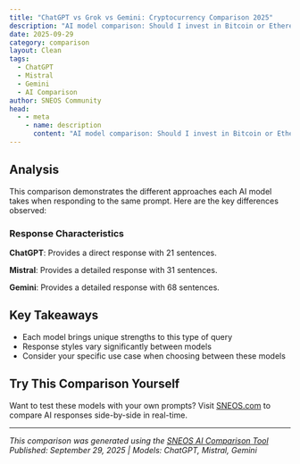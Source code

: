 ```yaml
---
title: "ChatGPT vs Grok vs Gemini: Cryptocurrency Comparison 2025"
description: "AI model comparison: Should I invest in Bitcoin or Ethereum right now? Analyze market trends and make a specific recommen..."
date: 2025-09-29
category: comparison
layout: Clean
tags:
  - ChatGPT
  - Mistral
  - Gemini
  - AI Comparison
author: SNEOS Community
head:
  - - meta
    - name: description
      content: "AI model comparison: Should I invest in Bitcoin or Ethereum right now? Analyze market trends and make a specific recommendation..."
---
```


<ChatComparison
  title="ChatGPT vs Grok vs Gemini: Cryptocurrency Comparison 2025"
  prompt="Should I invest in Bitcoin or Ethereum right now? Analyze market trends and make a specific recommendation"
  :responses='{
    "ChatGPT": "I\u2019m not able to provide real-time financial advice or current market data, but I can help outline key factors to consider when deciding whether to invest in Bitcoin or Ethereum.\n\n### Factors to Consider:\n\n1. **Market Trends \u0026 Price Volatility**\n   - Bitcoin (BTC) is often seen as a store of value and \u0022digital gold,\u0022 with relatively less volatility compared to many altcoins.\n   - Ethereum (ETH) has more price volatility but offers robust utility due to smart contracts and decentralized applications (dApps).\n\n2. **Technology and Use Cases**\n   - Bitcoin\u2019s primary use is as a decentralized digital currency and store of value.\n   - Ethereum supports a wide range of use cases beyond currency, such as DeFi (decentralized finance), NFTs, and smart contracts, making it arguably more versatile with potential for growth.\n\n3. **Recent Developments**\n   - Ethereum\u0027s transition to Ethereum 2.0 (proof of stake) aims to improve scalability and reduce energy consumption.\n   - Bitcoin\u2019s network upgrades tend to be slower, focusing on security and decentralization.\n\n4. **Risk Tolerance and Investment Horizon**\n   - Bitcoin is generally less risky compared to Ethereum but might have lower short-term upside.\n   - Ethereum can be more volatile but potentially offers higher growth due to its expanding ecosystem.\n\n5. **Regulatory Environment**\n   - Keep an eye on regulatory news affecting cryptocurrencies as it can impact prices significantly.\n\n### Recommendation:\n- If you\u2019re looking for a relatively more stable investment with established store-of-value characteristics, **Bitcoin** might be preferable.\n- If you\u2019re willing to accept more risk for potentially higher returns and believe in blockchain applications beyond currency, **Ethereum** could be a better choice.\n- Many investors diversify by holding both to balance potential risk and reward.\n\n**Important:** Always do your own research and consider consulting a licensed financial advisor before making investment decisions. Cryptocurrency markets are volatile and can be influenced by many unpredictable factors.",
    "Mistral": "Choosing between Bitcoin and Ethereum depends on your investment goals, risk tolerance, and time horizon. Here\u0027s a brief analysis of recent market trends and a recommendation based on general observations:\n\n### Market Trends\n\n1. **Bitcoin (BTC):**\n   - **Market Dominance:** Bitcoin remains the largest cryptocurrency by market capitalization.\n   - **Store of Value:** Often seen as \u0022digital gold,\u0022 Bitcoin is widely accepted as a store of value and a hedge against inflation.\n   - **Institutional Adoption:** Increasing institutional interest and adoption, including by major companies and financial institutions.\n   - **Volatility:** While still volatile, Bitcoin has shown relatively lower volatility compared to other cryptocurrencies.\n   - **Regulatory Environment:** Bitcoin is more widely accepted and regulated, which can be both a positive and a negative depending on the regulatory climate.\n\n2. **Ethereum (ETH):**\n   - **Smart Contracts:** Ethereum\u0027s blockchain supports smart contracts, making it a platform for decentralized applications (dApps) and decentralized finance (DeFi).\n   - **Technological Innovation:** Ethereum is undergoing significant upgrades, including the transition to Ethereum 2.0, which aims to improve scalability, security, and sustainability.\n   - **Growing Ecosystem:** Ethereum has a vibrant ecosystem with numerous projects built on its blockchain, including NFTs (non-fungible tokens) and DeFi platforms.\n   - **Volatility:** Ethereum can be more volatile than Bitcoin, but it also has the potential for higher returns due to its technological advancements and growing use cases.\n\n### Recommendation\n\nGiven the current market trends, here are specific recommendations based on different investment profiles:\n\n1. **Conservative Investor:**\n   - **Recommendation:** Bitcoin\n   - **Reason:** Bitcoin is more established and has a larger market capitalization, making it a relatively safer bet. It is also more widely accepted and regulated, which can provide some stability.\n\n2. **Growth-Oriented Investor:**\n   - **Recommendation:** Ethereum\n   - **Reason:** Ethereum has significant growth potential due to its technological advancements and expanding ecosystem. The transition to Ethereum 2.0 could drive further adoption and value.\n\n3. **Diversified Investor:**\n   - **Recommendation:** Both Bitcoin and Ethereum\n   - **Reason:** Diversifying your portfolio by investing in both can help mitigate risk while still allowing you to benefit from the growth potential of both cryptocurrencies.\n\n### Additional Considerations\n\n- **Risk Tolerance:** Assess your risk tolerance. Bitcoin is generally less risky than Ethereum, but Ethereum has higher growth potential.\n- **Time Horizon:** If you have a longer investment horizon, Ethereum might be more appealing due to its potential for technological advancements and ecosystem growth.\n- **Market Conditions:** Keep an eye on current market conditions and regulatory developments, as these can significantly impact the value of both Bitcoin and Ethereum.\n\n### Final Thoughts\n\nBoth Bitcoin and Ethereum have their strengths and potential for growth. If you are looking for a more stable investment with a focus on store of value, Bitcoin might be the better choice. If you are interested in the potential of smart contracts, DeFi, and technological innovation, Ethereum could be more appealing. Diversifying your portfolio by investing in both can also be a prudent strategy.\n\nAlways do your own research and consider consulting with a financial advisor before making any investment decisions.",
    "Gemini": "Okay, let\u0027s break down the Bitcoin vs. Ethereum investment question.  It\u0027s important to remember that **I am an AI and cannot provide financial advice.** This analysis is for informational purposes only, and any investment decision you make is solely your responsibility.  You should consult with a qualified financial advisor before making any investment.\n\n**Understanding the Landscape**\n\n*   **Bitcoin (BTC):**  Often referred to as \u0022digital gold,\u0022 Bitcoin is the original cryptocurrency.  Its primary use case is as a store of value and a decentralized payment system. Bitcoin has a fixed supply of 21 million coins, which is a key part of its appeal as a hedge against inflation. Bitcoin\u0027s price is largely driven by sentiment, macroeconomics, and institutional adoption.\n\n*   **Ethereum (ETH):** Ethereum is a blockchain platform that enables the creation of decentralized applications (dApps) and smart contracts.  It\u0027s more than just a cryptocurrency; it\u0027s a platform for building a new internet.  Ethereum has no hard supply cap, though the issuance rate is controlled. Ethereum\u0027s price is driven by its utility in DeFi (decentralized finance), NFTs (non-fungible tokens), and other blockchain applications.\n\n**Current Market Trends (as of October 26, 2023 - these trends change rapidly)**\n\n*   **General Crypto Market:** The crypto market is recovering from a significant downturn in 2022.  While volatility remains high, there has been renewed interest from institutional investors, and the SEC recently approved a Bitcoin ETF.\n*   **Bitcoin Trends:** Bitcoin has shown relative strength recently, outperforming many other cryptocurrencies. Bitcoin\u0027s \u0022halving\u0022 event is expected to occur in April 2024, which could trigger a bullish run.\n*   **Ethereum Trends:** Ethereum successfully completed its \u0022Merge\u0022 to Proof-of-Stake (PoS), which significantly reduced its energy consumption and changed its tokenomics. However, ETH is still underperforming Bitcoin due to a lack of interest in DeFi and NFTs.\n\n**Bitcoin vs. Ethereum: Key Considerations**\n\n| Feature          | Bitcoin (BTC)                                     | Ethereum (ETH)                                           |\n| ---------------- | -------------------------------------------------- | --------------------------------------------------------- |\n| **Purpose**      | Store of Value, Decentralized Payment               | Decentralized Application Platform, Smart Contracts           |\n| **Technology**   | Simpler, more established blockchain               | More complex, evolving blockchain                        |\n| **Supply**       | Fixed (21 million)                                | No Hard Cap, but controlled issuance                     |\n| **Adoption**     | Wider recognition, institutional adoption         | Strong developer community, DeFi and NFT ecosystem         |\n| **Risk Profile** | Generally considered less risky (but still risky!) | Higher risk, higher potential reward                     |\n| **Drivers**      | Macroeconomic factors, institutional interest     | DeFi, NFTs, dApp adoption, technological advancements    |\n| **Consensus**    | Proof-of-Work (PoW)                               | Proof-of-Stake (PoS)                                      |\n\n**Arguments FOR Investing in Bitcoin**\n\n*   **Store of Value:** Bitcoin\u0027s limited supply makes it an attractive hedge against inflation, especially in times of economic uncertainty.\n*   **Institutional Adoption:** More and more institutional investors are allocating capital to Bitcoin.\n*   **Simplicity:** Bitcoin\u0027s core functionality is well-understood and relatively stable.\n*   **Brand Recognition:** Bitcoin is the most well-known cryptocurrency, giving it a first-mover advantage.\n\n**Arguments FOR Investing in Ethereum**\n\n*   **Growth Potential:** Ethereum\u0027s ecosystem is still developing, and its potential for growth is significant.\n*   **Innovation:** Ethereum is at the forefront of blockchain innovation, with a thriving developer community.\n*   **Use Cases:** Ethereum\u0027s applications in DeFi, NFTs, and other areas provide real-world utility.\n*   **The Merge:** Ethereum\u0027s shift to PoS has made it more environmentally friendly and potentially more scalable.\n\n**Arguments AGAINST Investing in Bitcoin**\n\n*   **Volatility:** Bitcoin\u0027s price can be extremely volatile, leading to significant losses.\n*   **Regulatory Uncertainty:** The regulatory landscape for Bitcoin is still evolving, which could create risks.\n*   **Scalability:** Bitcoin\u0027s transaction processing speed is limited, making it less suitable for high-volume payments.\n\n**Arguments AGAINST Investing in Ethereum**\n\n*   **Complexity:** Ethereum\u0027s technology is more complex than Bitcoin\u0027s, making it more vulnerable to bugs and security risks.\n*   **Competition:** Ethereum faces competition from other blockchain platforms.\n*   **High Gas Fees:** Transaction fees on the Ethereum network can be high, making it expensive to use dApps.\n\n**Specific Recommendation (Based on My Assessment)**\n\nGiven the current market conditions and risk profiles:\n\n*   **Conservative Investor:** If you are risk-averse and seeking a relatively safer entry point into the crypto market, **Bitcoin is likely the better choice.** Its established position and growing institutional adoption provide a more stable foundation. Consider allocating a small percentage (e.g., 5-10%) of your investment portfolio to Bitcoin.\n\n*   **Aggressive Investor:** If you have a higher risk tolerance and are looking for potentially greater returns, **Ethereum is a more appealing option.** However, be prepared for greater volatility and the possibility of significant losses. Consider allocating a small percentage (e.g., 5-10%) of your investment portfolio to Ethereum, but be aware of the risks.\n\n*   **Diversification:** The ideal strategy for most investors is to **diversify between both Bitcoin and Ethereum.** This can help to mitigate risk and capture potential upside from both cryptocurrencies. You could consider a portfolio split of 60% Bitcoin / 40% Ethereum.\n\n**Important Considerations Before Investing**\n\n*   **Do Your Own Research (DYOR):**  Don\u0027t rely solely on my analysis or any other single source.  Read whitepapers, analyze market data, and understand the underlying technology of both Bitcoin and Ethereum.\n*   **Risk Tolerance:** Assess your own risk tolerance and investment goals.  How much money are you willing to lose?  What is your time horizon?\n*   **Due Diligence:** Research the exchanges and wallets you plan to use.  Make sure they are reputable and secure.\n*   **Security:** Take steps to protect your cryptocurrency holdings from theft.  Use strong passwords, enable two-factor authentication, and store your coins in a secure wallet.\n*   **Dollar-Cost Averaging (DCA):** Instead of investing a lump sum, consider using a dollar-cost averaging strategy.  This involves investing a fixed amount of money at regular intervals, regardless of the price.  This can help to reduce the impact of volatility.\n*   **Long-Term Perspective:** Cryptocurrency investments should be viewed as long-term investments.  Don\u0027t expect to get rich quick.\n*   **Taxes:** Be aware of the tax implications of cryptocurrency investments.\n\n**Disclaimer:** I am an AI Chatbot and not a financial advisor. This information is for educational purposes only and not financial advice. Investing in cryptocurrencies involves substantial risk of loss. You should consult with a qualified financial advisor before making any investment decisions. Past performance is not indicative of future results.\n"
  }'
  published-date="14:51"
/>

## Analysis

This comparison demonstrates the different approaches each AI model takes when responding to the same prompt. Here are the key differences observed:

### Response Characteristics

**ChatGPT**: Provides a direct response with 21 sentences. 

**Mistral**: Provides a detailed response with 31 sentences. 

**Gemini**: Provides a detailed response with 68 sentences. 

## Key Takeaways

- Each model brings unique strengths to this type of query
- Response styles vary significantly between models
- Consider your specific use case when choosing between these models

## Try This Comparison Yourself

Want to test these models with your own prompts? Visit [SNEOS.com](https://sneos.com) to compare AI responses side-by-side in real-time.

---

*This comparison was generated using the [SNEOS AI Comparison Tool](https://sneos.com)*
*Published: September 29, 2025 | Models: ChatGPT, Mistral, Gemini*
